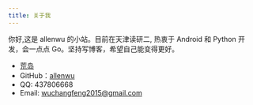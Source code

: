 ```yaml
---
title: 关于我
---
```


你好,这是  allenwu 的小站。目前在天津读研二, 热衷于 Android 和 Python 开发，会一点点 Go。坚持写博客，希望自己能变得更好。

* [荒岛](http://allenwu.itscoder.com/diary)
* GitHub：[allenwu ](https://github.com/wuchangfeng)
* QQ: 437806668
* Email: wuchangfeng2015@gmail.com

